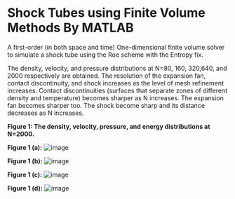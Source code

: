 # Shock Tubes using Finite Volume Methods By MATLAB

A first-order (in both space and time) One-dimensional finite volume solver to simulate a shock tube using the Roe scheme with the Entropy fix.

The density, velocity, and pressure distributions at N=80, 160, 320,640, and 2000 respectively are obtained.
The resolution of the expansion fan, contact discontinuity, and shock increases as the level of mesh refinement increases. Contact discontinuities (surfaces that separate zones of different density and temperature) becomes sharper as N increases. The expansion fan becomes sharper too. The shock become sharp and its distance decreases as N increases.

**Figure 1: The density, velocity, pressure, and energy distributions at N=2000.**

**Figure 1 (a):** ![image](https://user-images.githubusercontent.com/89004966/152659958-a77a1f4d-99aa-4df6-84ab-58600bfc3b93.png)

**Figure 1 (b):** ![image](https://user-images.githubusercontent.com/89004966/152659973-706f80b0-ec6d-4244-bf3a-c2cbe9fa4dd0.png)

**Figure 1 (c):** ![image](https://user-images.githubusercontent.com/89004966/152659984-64386b35-a451-49ef-824c-0cb391c0915f.png)

**Figure 1 (d):** ![image](https://user-images.githubusercontent.com/89004966/152659991-77088f11-86cc-4977-a077-91a36a72786d.png)





